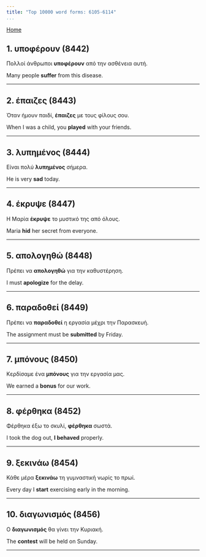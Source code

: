 ```yaml
---
title: "Top 10000 word forms: 6105-6114"
...
```


[Home](./) 

## 1. υποφέρουν (8442)

Πολλοί άνθρωποι **υποφέρουν** από την ασθένεια αυτή.  

Many people **suffer** from this disease.

---

## 2. έπαιζες (8443)

Όταν ήμουν παιδί, **έπαιζες** με τους φίλους σου.  

When I was a child, you **played** with your friends.

---

## 3. λυπημένος (8444)

Είναι πολύ **λυπημένος** σήμερα.  

He is very **sad** today.

---

## 4. έκρυψε (8447)

Η Μαρία **έκρυψε** το μυστικό της από όλους.  

Maria **hid** her secret from everyone.

---

## 5. απολογηθώ (8448)

Πρέπει να **απολογηθώ** για την καθυστέρηση.  

I must **apologize** for the delay.

---

## 6. παραδοθεί (8449)

Πρέπει να **παραδοθεί** η εργασία μέχρι την Παρασκευή.

The assignment must be **submitted** by Friday.

---

## 7. μπόνους (8450)

Κερδίσαμε ένα **μπόνους** για την εργασία μας.

We earned a **bonus** for our work.

---

## 8. φέρθηκα (8452)

Φέρθηκα έξω το σκυλί, **φέρθηκα** σωστά.  

I took the dog out, **I behaved** properly.

---

## 9. ξεκινάω (8454)

Κάθε μέρα **ξεκινάω** τη γυμναστική νωρίς το πρωί.

Every day I **start** exercising early in the morning.

---

## 10. διαγωνισμός (8456)

Ο **διαγωνισμός** θα γίνει την Κυριακή.

The **contest** will be held on Sunday.

---

